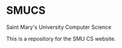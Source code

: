 SMUCS
=====

Saint Mary's University Computer Science


This is a repository for the SMU CS website.
